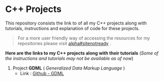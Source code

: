 # C++ Projects
This repository consists the link to of all my C++ projects along with  tutorials, instructions and explanation of code for these projects. 
>For a more user friendly way of accessing the resources for my  repositories please visit [alpha#sitenotready]() . 

**Here are the links to my C++ projects along with their tutorials** (*Some of the instructions and tutorials may not be available as of now*)
1. Project **GDML** ( *Generalized Data Markup Language* )
	- Link : [Github - GDML](https://github.com/Alpha-BLUE487/GDML-Generalized-Data-Markup-Language/blob/master/README.md)
<!--stackedit_data:
eyJoaXN0b3J5IjpbLTE0MjI5ODc1ODgsLTQ5OTExODYyMV19
-->